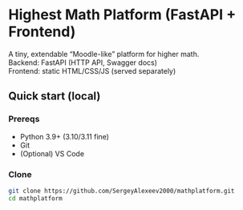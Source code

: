 # Highest Math Platform (FastAPI + Frontend)

A tiny, extendable “Moodle-like” platform for higher math.  
Backend: FastAPI (HTTP API, Swagger docs)  
Frontend: static HTML/CSS/JS (served separately)

## Quick start (local)

### Prereqs
- Python 3.9+ (3.10/3.11 fine)
- Git
- (Optional) VS Code

### Clone
```bash
git clone https://github.com/SergeyAlexeev2000/mathplatform.git
cd mathplatform
